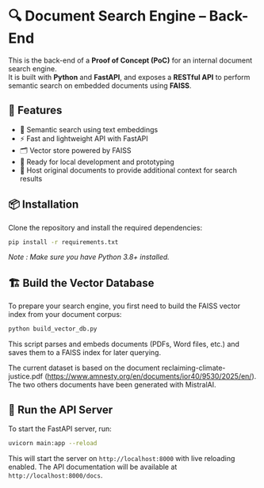 # 🔍 Document Search Engine – Back-End

This is the back-end of a **Proof of Concept (PoC)** for an internal document search engine.  
It is built with **Python** and **FastAPI**, and exposes a **RESTful API** to perform semantic search on embedded documents using **FAISS**.


## 🚀 Features

- 🧠 Semantic search using text embeddings
- ⚡ Fast and lightweight API with FastAPI
- 🗂️ Vector store powered by FAISS
- 🧪 Ready for local development and prototyping
- 📄 Host original documents to provide additional context for search results

## 📦 Installation

Clone the repository and install the required dependencies:

```bash
pip install -r requirements.txt
```
*Note : Make sure you have Python 3.8+ installed.*

## 🏗️ Build the Vector Database

To prepare your search engine, you first need to build the FAISS vector index from your document corpus:
    
```bash
python build_vector_db.py
```
This script parses and embeds documents (PDFs, Word files, etc.) and saves them to a FAISS index for later querying.

The current dataset is based on the document reclaiming-climate-justice.pdf (https://www.amnesty.org/en/documents/ior40/9530/2025/en/). The two others documents have been generated with MistralAI.

## 🏃 Run the API Server

To start the FastAPI server, run:

```bash
uvicorn main:app --reload
```
This will start the server on `http://localhost:8000` with live reloading enabled.
The API documentation will be available at `http://localhost:8000/docs`.